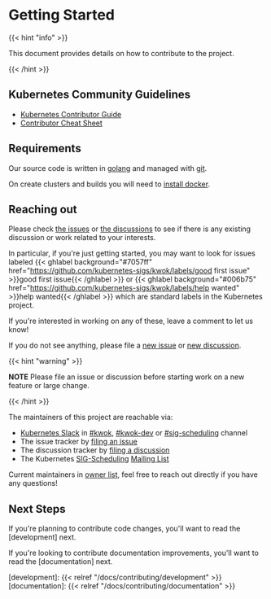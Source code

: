# Getting Started

{{< hint "info" >}}

This document provides details on how to contribute to the project.

{{< /hint >}}

## Kubernetes Community Guidelines

- [Kubernetes Contributor Guide]
- [Contributor Cheat Sheet]

## Requirements

Our source code is written in [golang] and managed with [git].

On create clusters and builds you will need to [install docker].

## Reaching out

Please check [the issues] or [the discussions] to see if there is any existing discussion or work related to your interests.

In particular, if you're just getting started, you may want to look for issues labeled
{{< ghlabel background="#7057ff" href="https://github.com/kubernetes-sigs/kwok/labels/good first issue" >}}good first issue{{< /ghlabel >}}
or
{{< ghlabel background="#006b75" href="https://github.com/kubernetes-sigs/kwok/labels/help wanted" >}}help wanted{{< /ghlabel >}}
which are standard labels in the Kubernetes project.

If you're interested in working on any of these, leave a comment to let us know!

If you do not see anything, please file a [new issue] or [new discussion].

{{< hint "warning" >}}

**NOTE** Please file an issue or discussion before starting work on a new feature or large change.

{{< /hint >}}

The maintainers of this project are reachable via:

- [Kubernetes Slack] in [#kwok], [#kwok-dev] or [#sig-scheduling] channel
- The issue tracker by [filing an issue][new issue]
- The discussion tracker by [filing a discussion][new discussion]
- The Kubernetes [SIG-Scheduling] [Mailing List]

Current maintainers in [owner list], feel free to reach out directly if you have any questions!

## Next Steps

If you're planning to contribute code changes, you'll want to read the [development] next.

If you're looking to contribute documentation improvements, you'll want to read the [documentation] next.

[git]: https://git-scm.com/downloads
[the issues]: https://github.com/kubernetes-sigs/kwok/issues
[the discussions]: https://github.com/kubernetes-sigs/kwok/discussions
[new issue]: https://github.com/kubernetes-sigs/kwok/issues/new/choose
[new discussion]: https://github.com/kubernetes-sigs/kwok/discussions/new/choose
[golang]: https://golang.org/doc/install
[install docker]: https://docs.docker.com/install/#supported-platforms
[Kubernetes Slack]: https://slack.k8s.io/
[#sig-scheduling]: https://kubernetes.slack.com/messages/sig-scheduling/
[#kwok]: https://kubernetes.slack.com/messages/kwok/
[#kwok-dev]: https://kubernetes.slack.com/messages/kwok-dev/
[SIG-Scheduling]: https://github.com/kubernetes/community/blob/master/sig-scheduling/README.md
[Mailing List]: https://groups.google.com/forum/#!forum/kubernetes-sig-scheduling
[Kubernetes Contributor Guide]: https://git.k8s.io/community/contributors/guide
[Contributor Cheat Sheet]: https://git.k8s.io/community/contributors/guide/contributor-cheatsheet
[owner list]: https://github.com/kubernetes-sigs/kwok/blob/main/OWNERS
[development]: {{< relref "/docs/contributing/development" >}}
[documentation]: {{< relref "/docs/contributing/documentation" >}}
